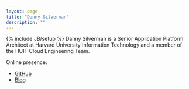 ```yaml
---
layout: page
title: "Danny Silverman"
description: ""
---
```

{% include JB/setup %}
Danny Silverman is a Senior Application Platform Architect at Harvard University
Information Technology and a member of the HUIT Cloud Engineering Team.

Online presence:
* [GitHub](http://github.com/agperson)
* [Blog](http://agblog.com)

